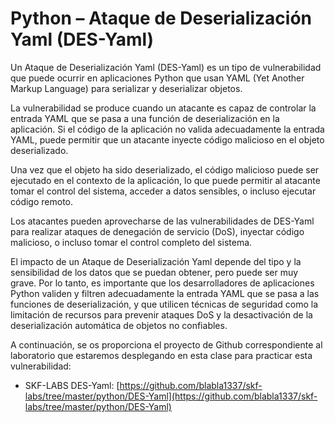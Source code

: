 # Python – Ataque de Deserialización Yaml (DES-Yaml)

Un Ataque de Deserialización Yaml (DES-Yaml) es un tipo de vulnerabilidad que puede ocurrir en aplicaciones Python que usan YAML (Yet Another Markup Language) para serializar y deserializar objetos.

La vulnerabilidad se produce cuando un atacante es capaz de controlar la entrada YAML que se pasa a una función de deserialización en la aplicación. Si el código de la aplicación no valida adecuadamente la entrada YAML, puede permitir que un atacante inyecte código malicioso en el objeto deserializado.

Una vez que el objeto ha sido deserializado, el código malicioso puede ser ejecutado en el contexto de la aplicación, lo que puede permitir al atacante tomar el control del sistema, acceder a datos sensibles, o incluso ejecutar código remoto.

Los atacantes pueden aprovecharse de las vulnerabilidades de DES-Yaml para realizar ataques de denegación de servicio (DoS), inyectar código malicioso, o incluso tomar el control completo del sistema.

El impacto de un Ataque de Deserialización Yaml depende del tipo y la sensibilidad de los datos que se puedan obtener, pero puede ser muy grave. Por lo tanto, es importante que los desarrolladores de aplicaciones Python validen y filtren adecuadamente la entrada YAML que se pasa a las funciones de deserialización, y que utilicen técnicas de seguridad como la limitación de recursos para prevenir ataques DoS y la desactivación de la deserialización automática de objetos no confiables.

A continuación, se os proporciona el proyecto de Github correspondiente al laboratorio que estaremos desplegando en esta clase para practicar esta vulnerabilidad:

* SKF-LABS DES-Yaml: [https://github.com/blabla1337/skf-labs/tree/master/python/DES-Yaml](https://github.com/blabla1337/skf-labs/tree/master/python/DES-Yaml)
